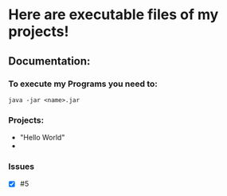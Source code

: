 # Here are executable files of my projects!

## Documentation:

### To execute my Programs you need to:
```
java -jar <name>.jar
```


### Projects:
- "Hello World"
- 

### Issues
- [x] #5
